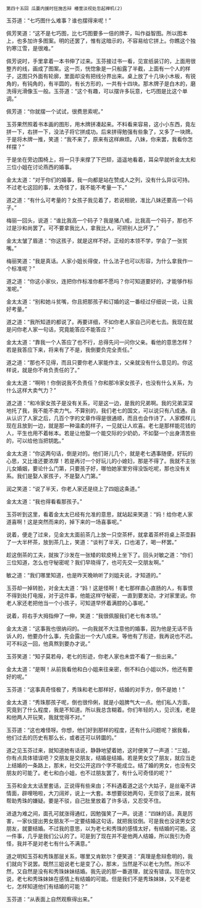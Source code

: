     第四十五回 瓜蔓内援时狂施舌辩 椿萱淡视处忽起禅机(2) 

   玉芬道：“七巧图什么难事？谁也摆得来呢！”

   佩芳笑道：“这不是七巧图，比七巧图要多一倍的牌子，叫作益智图。所以图本上，也多加许多图案。明的还罢了，惟有这暗示的，不容易给它拼上。你瞧这个独钓寒江雪，是很难。”

   佩芳说时，手里拿着一本书伸了过来。玉芬接过书一看，见宣纸装订的，上面用很整齐的线，画成了图案。这一页，恍惚象是一只船露了半截，上面有一个人的样子，这图只外面有轮廓，里面却没有把线分界出来。桌上放了十几块小木板，有锐角的，有钝角的，有半圆的，有长方形的，一共有十四块。那木牌子是白木的，磨洗得光滑像玉一般。玉芬道：“这个有趣，可以摆许多玩意，七巧图是比这个单调。”

   佩芳道：“你就摆一个试试，很费思索呢。”

   玉芬果然照着书本画的图形，用木牌拼凑起来。不料看来容易，这小小东西，竟左拼一下，右拼一下，没法子将它拼成功。后来拼得勉强有些象了，又多了一块牌。于是将木牌一推，笑道：“我不来了，原来有这样麻烦。八妹，你来罢，我看你怎样摆？”

   于是坐在旁边围椅上，将一只手来撑了下巴颏，遥遥地看着，耳朵早就听金太太和三位小姐在讨论燕西的婚事。

   金太太道：“对于你们的婚事，我一向都是站在赞成人之列，没有什么异议可持。不过老七这回的事，太奇怪了，我不能不考量一下。”

   道之道：“有什么可考量的？女孩子我见着了，若说相貌，准比八妹还要高一个码子。”

   梅丽一回头，说道：“谁比我高一个码子？我是猪八戒，比我高一个码子，那也不过是沙和尚罢了。可不要拿我比人，拿我比人，可把别人比坏了。”

   金太太皱了眉道：“你这孩子，就是这样不好。正经的本领不学，学会了一张贫嘴。”

   梅丽笑道：“我是真话。人家小姐长得俊，什么法子也可以形容，为什么拿我作一个标准呢？”

   道之道：“你这小家伙，连把你作标准你都不愿吗？你可知道要好的，才能够作标准呢。”

   金太太道：“别和她斗贫嘴，你且把那孩子和订婚的这一番经过仔细说一说，让我好考量。”

   道之道：“我所知道的都说了。再要详细，不如你老人家自己问老七去。我现在就是问你老人家一句话，究竟能答应不能答应？”

   金太太道：“靠我一个人答应了也不行，总得先问一问你父亲。看他的意思怎样？若是我答应下来，将来有了不是，我倒要负完全责任。”

   道之道：“那也不见得，而且只要你老人家能作主，父亲就没有什么意见的。你这样说，就是你不肯负责任的了。”

   金太太道：“啊哟！你倒说我不负责任？你和那冷家女孩子，也没有什么关系，为什么这样大卖气力？”

   道之道：“和冷家女孩子是没有关系，可是这一边，是我的兄弟啊。我的兄弟深深地托了我，我不能不卖力气。不算别的，我们老七的国文，可以说只有八成通。自从认识了人家之后，几百个字的文章作得是很通顺，而且也会作诗了。人家模样儿现在且放到一边，就是那一种温柔的样子，一见就让人欢喜。老七是那样能花钱的人，平生也用不着帐本。若是让他娶一个能交际的少奶奶，不如娶一个出身清苦些的，可以给他当把钥匙。”

   金太太道：“你这两句话，倒是对的。他们哥儿几个，就是老七遇事随便，好玩的心思，又比谁还要浓厚！若是再讨一个好玩儿的小媳妇，那是不得了。我就不主张儿女婚姻，要论什么门第，只要孩子好，哪怕她家里穷得没饭吃呢，那也没有关系。我们是娶人家孩子，不是娶人门第。”

   润之笑道：“说了半天，你老人家还是绕上了四姐这条道。”

   金太太道：“我也得看看那孩子。”

   玉芬听到这里，看着金太太已经有允准的意思，就站起来笑道：“妈！给你老人家道喜啊！这是突然而来的，掉下来的一场喜事呢。”

   说着，便走了过来，见金太太面前茶几上放一只空茶杯，就拿着茶杯将桌上茶壶斟了一大半杯茶，放到茶几上，笑道：“谈判了半天，口也渴了，喝一杯罢。”

   趁这倒茶的工夫，就挨了沙发在一张矮的软皮椅上坐下了。回头对敏之道：“你们三位知道，怎么也守秘密呢？我们早晓得了，也可先交一交朋友啊。”

   敏之道：“我们哪里知道，也是昨天晚晌听了刘姐夫说，才知道的。”

   玉芬却一掉转脸，对金太太道：“妈！这是怪啊！老七那样直心直肠的人，有事恨不得到处打电报，对于这件事，他能这样守秘密，一直到要发动，才对家里说。你老人家还老把他当一个小孩子，可知道早怀着满腔的心事呢。”

   说着，将右手大拇指伸了一伸，笑道：“我很佩服我们老七有本领。”

   金太太道：“这事我也很纳闷的。一向我就不大注意他的婚事，因为他是无话不告诉人的，他要办什么事，先会露出一个大八成来。等他有了形迹，我再说也不迟。可不料这一回，他真熬到要办才说。”

   玉芬笑道：“知子莫若母，老七的形迹，你老人家也未尝不看了一些出来。”

   金太太道：“是啊！从前我看他和白小姐来往亲密，倒不料白小姐以外，他还有要好的呢。”

   玉芬道：“这事真奇怪极了，秀珠和老七那样好，结婚的对手方，倒不是她！”

   金太太道：“秀珠那孩子呢，倒也很伶俐，就是小姐脾气大一点。他们私人方面，究竟到了什么程度，我是不知道。所以我总含糊着。你们年轻的人，见识浅，老是和他两人开玩笑，我就觉得不对。”

   玉芬道：“这也难怪呀。你想，他们好到那样的程度，还有什么问题呢？据我看，他们过去的历史有那么长，或者还可以转圜的。”

   道之见玉芬过来，就知道她有话说，静静地望着她，这时便笑了一声道：“三姐，你有点具体错误吧？交朋友是交朋友，结婚是结婚。若是男女交了朋友，就应当走上结婚的一条路上，那末，社交公开这四个字不能成立。结了婚的男女，也没有交朋友的可能了。老七和白小姐，也不过朋友罢了，有什么可奇怪的呢？”

   玉芬和金太太话里套话，正说得有些来由；不料遇着道之这个大姑子，是丝毫不讲情面，辟哩啪啦，大刀阔斧，说上一大套。本想要驳她两句，无奈驳了出来，就有帮助秀珠的嫌疑。要是不驳，自己肚里放着了许多话，又忍受不住。

   进退为难之间，面孔可就涨得通红，因勉强笑了一声。说道：“四妹的话，真是厉害，一家伙提出男女朋友不一定要结婚这句话，就把我驳倒。可是我也没说男女交朋友，就要结婚。不过我的意思，以为老七和秀珠的感情太好，有结婚的可能。这一件事，几乎是我们公认的了。可是到了现在并不是他两人结婚，所以我引为奇怪，我并不是对老七有什么不满意。”

   道之明知玉芬和秀珠那层关系，哪里又肯默尔？便笑道：“真理是愈辩愈明的，我们就向下说罢。既然三姐说老七是变了心，那末，当然是不以老七为然。所以不然，又自然是没有和秀珠妹妹结婚。我先说的那一番道理，就没有错误。现在你又说，老七和秀珠妹妹在感情上有结婚的可能。但是我们不是秀珠妹妹，又不是老七，怎样知道他们有结婚的可能？”

   玉芬道：“从表面上自然观察得出来。”

